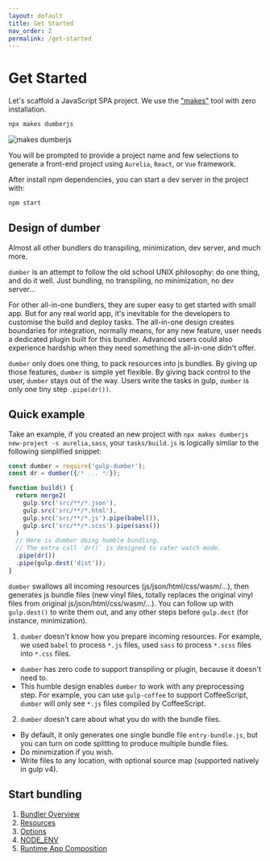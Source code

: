 ```yaml
---
layout: default
title: Get Started
nav_order: 2
permalink: /get-started
---
```


# Get Started

Let's scaffold a JavaScript SPA project. We use the ["makes"](https://github.com/makesjs/makes) tool with zero installation.

```bash
npx makes dumberjs
```

![makes dumberjs](https://makes.js.org/assets/makes-dumberjs.gif)

You will be prompted to provide a project name and few selections to generate a front-end project using `Aurelia`, `React`, or `Vue` framework.

After install npm dependencies, you can start a dev server in the project with:
```sh
npm start
```

## Design of dumber

Almost all other bundlers do transpiling, minimization, dev server, and much more.

`dumber` is an attempt to follow the old school UNIX philosophy: do one thing, and do it well. Just bundling, no transpiling, no minimization, no dev server...

For other all-in-one bundlers, they are super easy to get started with small app. But for any real world app, it's inevitable for the developers to customise the build and deploy tasks. The all-in-one design creates boundaries for integration, normally means, for any new feature, user needs a dedicated plugin built for this bundler. Advanced users could also experience hardship when they need something the all-in-one didn't offer.

`dumber` only does one thing, to pack resources into js bundles. By giving up those features, `dumber` is simple yet flexible. By giving back control to the user, `dumber` stays out of the way. Users write the tasks in gulp, `dumber` is only one tiny step `.pipe(dr())`.

## Quick example

Take an example, if you created an new project with `npx makes dumberjs new-project -s aurelia,sass`, your `tasks/build.js` is logically similar to the following simplified snippet:

```js
const dumber = require('gulp-dumber');
const dr = dumber({/* ... */});

function build() {
  return merge2(
    gulp.src('src/**/*.json'),
    gulp.src('src/**/*.html'),
    gulp.src('src/**/*.js').pipe(babel()),
    gulp.src('src/**/*.scss').pipe(sass())
  )
  // Here is dumber doing humble bundling.
  // The extra call `dr()` is designed to cater watch mode.
  .pipe(dr())
  .pipe(gulp.dest('dist'));
}
```

`dumber` swallows all incoming resources (js/json/html/css/wasm/...), then generates js bundle files (new vinyl files, totally replaces the original vinyl files from original js/json/html/css/wasm/...). You can follow up with `gulp.dest()` to write them out, and any other steps before `gulp.dest` (for instance, minimization).

1. `dumber` doesn't know how you prepare incoming resources. For example, we used `babel` to process `*.js` files, used `sass` to process `*.scss` files into `*.css` files.
  * `dumber` has zero code to support transpiling or plugin, because it doesn't need to.
  * This humble design enables `dumber` to work with any preprocessing step. For example, you can use `gulp-coffee` to support CoffeeScript, `dumber` will only see `*.js` files compiled by CoffeeScript.
2. `dumber` doesn't care about what you do with the bundle files.
  * By default, it only generates one single bundle file `entry-bundle.js`, but you can turn on code splitting to produce multiple bundle files.
  * Do minimization if you wish.
  * Write files to any location, with optional source map (supported natively in gulp v4).

## Start bundling

1. [Bundler Overview](./bundler-overview)
2. [Resources](./resources)
3. [Options](./options)
4. [NODE_ENV](./node-env)
5. [Runtime App Composition](./runtime-app-composition)
